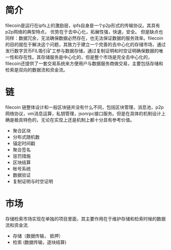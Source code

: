 # 简介

 filecoin是运行在ipfs上的激励层，ipfs自身是一个p2p形式的传输协议。其具有p2p网络的典型特点， 优势在于去中心化，拓展性强，快速，安全。 但是缺点也同样：数据冗余，无法确保数据必然存在，也无法保证数据的服务效率。filecoin的目的就在于解决这个问题，其致力于建立一个完善的去中心化的存储市场，通过发行数字货币FIL吸引矿工参与数据存储，通过复制证明和时空证明确保数据的唯一性和存在性。其存储服务是中心化的，但是整个市场是完全去中心化的，filecoin还提供了一套交易系统来方便用户与数据服务商做交易，主要包括存储和检索是双向的数据流和资金流。

# 链

filecoin 链整体设计和一般区块链并没有什么不同，包括区块管理，消息池，p2p网络协议，vm消息运算，私钥管理，jsonrpc接口服务。但是在具体的机制设计上确是极具特色的，无论在实现上还是机制上都十分具有参考价值。

* 聚合区块
* 分布式随机数
* 锚定时间戳
* 聚合签名
* 惩罚措施
* 区块结算
* 帐号系统
* 数据验证
* 复制证明与时空证明

# 市场

存储检索市场实现在单独的项目里面，其主要作用在于维护存储和检索时候的数据流和资金流.

* 存储（数据传输， 抵押）
* 检索 (数据传输，逐块结算)
